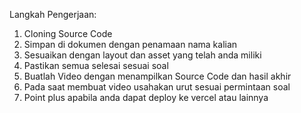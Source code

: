 Langkah Pengerjaan:
1. Cloning Source Code
2. Simpan di dokumen dengan penamaan nama kalian
3. Sesuaikan dengan layout dan asset yang telah anda miliki
4. Pastikan semua selesai sesuai soal
5. Buatlah Video dengan menampilkan Source Code dan hasil akhir
6. Pada saat membuat video usahakan urut sesuai permintaan soal
7. Point plus apabila anda dapat deploy ke vercel atau lainnya
